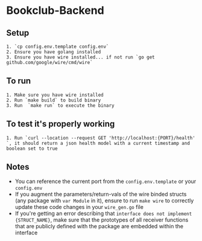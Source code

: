 # Bookclub-Backend 

## Setup
	1. `cp config.env.template config.env`
	2. Ensure you have golang installed 
	3. Ensure you have wire installed... if not run `go get github.com/google/wire/cmd/wire`
## To run 
	1. Make sure you have wire installed 
	2. Run `make build` to build binary
	3. Run  `make run` to execute the binary 

## To test it's properly working 
	1. Run `curl --location --request GET 'http://localhost:{PORT}/health' `, it should return a json health model with a current timestamp and boolean set to true 

## Notes

* You can reference the current port from the `config.env.template` or your `config.env`
* If you augment the parameters/return-vals of the wire binded structs (any package with `var Module` in it), ensure to run `make wire` to correctly update these code changes in your `wire_gen.go` file
* If you're getting an error describing that `interface does not implement {STRUCT_NAME}`, make sure that the prototypes of all receiver functions that are publicly defined with the package are embedded within the interface  
